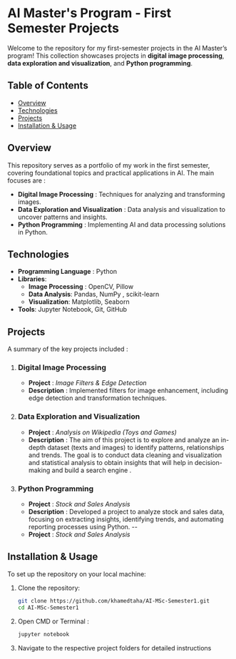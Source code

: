 # AI Master's Program - First Semester Projects

Welcome to the repository for my first-semester projects in the AI Master’s program! This collection showcases projects in **digital image processing**, **data exploration and visualization**, and **Python programming**.

## Table of Contents
- [Overview](#overview)
- [Technologies](#technologies)
- [Projects](#projects)
- [Installation & Usage](#installation)

## Overview
This repository serves as a portfolio of my work in the first semester, covering foundational topics and practical applications in AI. The main focuses are :
- **Digital Image Processing** : Techniques for analyzing and transforming images.
- **Data Exploration and Visualization** : Data analysis and visualization to uncover patterns and insights.
- **Python Programming** : Implementing AI and data processing solutions in Python.

## Technologies
- **Programming Language** : Python
- **Libraries**:
  - **Image Processing** : OpenCV, Pillow
  - **Data Analysis**: Pandas, NumPy , scikit-learn
  - **Visualization**: Matplotlib, Seaborn
- **Tools**: Jupyter Notebook, Git, GitHub 

## Projects
A summary of the key projects included :

1. ### Digital Image Processing
   - **Project** : *Image Filters & Edge Detection*
   - **Description** : Implemented filters for image enhancement, including edge detection and transformation techniques.

2. ### Data Exploration and Visualization
   - **Project** : *Analysis on Wikipedia (Toys and Games)*
   - **Description** : The aim of this project is to explore and analyze an in-depth dataset (texts and images) to identify patterns, relationships and trends. The goal is to conduct data  cleaning and visualization and statistical analysis to obtain insights that will help in decision-making and build a search engine .

3. ### Python Programming
   - **Project** : *Stock and Sales Analysis*
   - **Description** : Developed a project to analyze stock and sales data, focusing on extracting insights, identifying trends, and automating reporting processes using Python.
   --
   - **Project** : *Stock and Sales Analysis*

   
## Installation & Usage
To set up the repository on your local machine:
1. Clone the repository:  
   ```bash  
   git clone https://github.com/khamedtaha/AI-MSc-Semester1.git  
   cd AI-MSc-Semester1
2. Open CMD or Terminal  : 
   ```bash  
   jupyter notebook   
3. Navigate to the respective project folders for detailed instructions
 